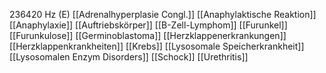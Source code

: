 236420 Hz (E)
[[Adrenalhyperplasie Congl.]]
[[Anaphylaktische Reaktion]]
[[Anaphylaxie]]
[[Auftriebskörper]]
[[B-Zell-Lymphom]]
[[Furunkel]]
[[Furunkulose]]
[[Germinoblastoma]]
[[Herzklappenerkrankungen]]
[[Herzklappenkrankheiten]]
[[Krebs]]
[[Lysosomale Speicherkrankheit]]
[[Lysosomalen Enzym Disorders]]
[[Schock]]
[[Urethritis]]